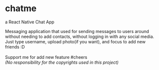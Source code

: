 # chatme
a React Native Chat App


Messaging application that used for sending messages to users around without needing to add contacts, without logging in with any social media. Just type username, upload photo(if you want), and focus to add new friends :D
<br/>
<br/>
Support me for add new feature #cheers
<br/>
*(No responsibility for the copyrights used in this project)*
